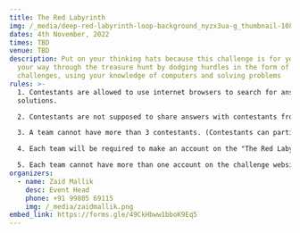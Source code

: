 ```yaml
---
title: The Red Labyrinth
img: /_media/deep-red-labyrinth-loop-background_nyzx3ua-g_thumbnail-1080_01.png
dates: 4th November, 2022
times: TBD
venue: TBD
description: Put on your thinking hats because this challenge is for you! Make
  your way through the treasure hunt by dodging hurdles in the form of cryptic
  challenges, using your knowledge of computers and solving problems
rules: >-
  1. Contestants are allowed to use internet browsers to search for answers and
  solutions.

  2. Contestants are not supposed to share answers with contestants from other teams.

  3. A team cannot have more than 3 contestants. (Contestants can participate in teams of 1, 2 or 3).

  4. Each team will be required to make an account on the "The Red Labyrinth" website to take part in the challenge.

  5. Each team cannot have more than one account on the challenge website.
organizers:
  - name: Zaid Mallik
    desc: Event Head
    phone: +91 99805 69115
    img: /_media/zaidmallik.png
embed_link: https://forms.gle/49CkHbww1bboK9Eq5
---
```

